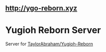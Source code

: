 ## http://ygo-reborn.xyz

# Yugioh Reborn Server
Server for [TaylorAbraham/Yugioh-Reborn](https://github.com/TaylorAbraham/Yugioh-Reborn)
